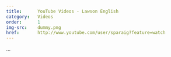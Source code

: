 ```yaml
---
title:      YouTube Videos - Lawson English
category:   Videos
order:      1
img-src:    dummy.png
href:       http://www.youtube.com/user/sparaig?feature=watch
---
```

...